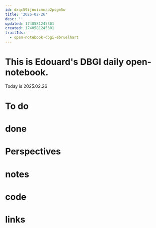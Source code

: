 ```yaml
---
id: dxqc59ijnoicmnap2psgm5w
title: '2025-02-26'
desc: ''
updated: 1740581245301
created: 1740581245301
traitIds:
  - open-notebook-dbgi-ebruelhart
---
```

# This is Edouard's DBGI daily open-notebook.

Today is 2025.02.26

# To do

# done

# Perspectives

# notes

# code

# links

